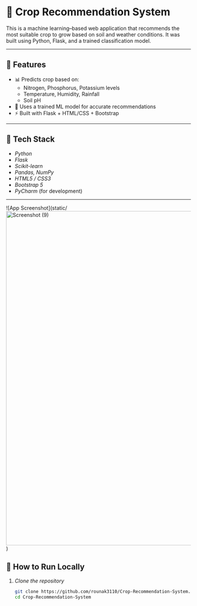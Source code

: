 # 🌾 Crop Recommendation System

This is a machine learning–based web application that recommends the most suitable crop to grow based on soil and weather conditions. It was built using Python, Flask, and a trained classification model.

---

## 📌 Features

- 📊 Predicts crop based on:
  - Nitrogen, Phosphorus, Potassium levels
  - Temperature, Humidity, Rainfall
  - Soil pH
- 🧠 Uses a trained ML model for accurate recommendations
- ⚡ Built with Flask + HTML/CSS + Bootstrap

---

## 🔧 Tech Stack

- *Python*
- *Flask*
- *Scikit-learn*
- *Pandas, NumPy*
- *HTML5 / CSS3*
- *Bootstrap 5*
- *PyCharm* (for development)

---
![App Screenshot](static/<img width="1581" height="910" alt="Screenshot (9)" src="https://github.com/user-attachments/assets/bb9435b0-6064-4422-9d62-309cb3e7e862" />)


## 🚀 How to Run Locally

1. *Clone the repository*
   ```bash
   git clone https://github.com/rounak3110/Crop-Recommendation-System.git
   cd Crop-Recommendation-System
